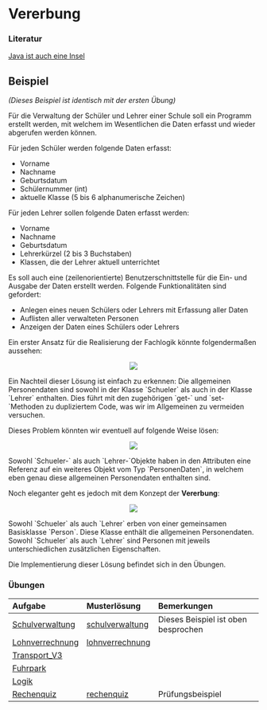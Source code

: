 # Vererbung #

### Literatur ###
[Java ist auch eine Insel](http://openbook.galileocomputing.de/javainsel7/javainsel_06_007.htm#mjcdc0fb3601215318f116491f7552c8a6)

## Beispiel ##
_(Dieses Beispiel ist identisch mit der ersten Übung)_

Für die Verwaltung der Schüler und Lehrer einer Schule soll ein Programm erstellt werden, mit welchem im Wesentlichen die Daten erfasst und wieder abgerufen werden können.

Für jeden Schüler werden folgende Daten erfasst:
  * Vorname
  * Nachname
  * Geburtsdatum
  * Schülernummer  (int)
  * aktuelle Klasse (5 bis 6 alphanumerische Zeichen)


Für jeden Lehrer sollen folgende Daten erfasst werden:
  * Vorname
  * Nachname
  * Geburtsdatum
  * Lehrerkürzel (2 bis 3 Buchstaben)
  * Klassen, die der Lehrer aktuell unterrichtet


Es soll auch eine (zeilenorientierte) Benutzerschnittstelle für die Ein- und Ausgabe der Daten erstellt werden. Folgende Funktionalitäten sind gefordert:
  * Anlegen eines neuen Schülers oder Lehrers mit Erfassung aller Daten
  * Auflisten aller verwalteten Personen
  * Anzeigen der Daten eines Schülers oder Lehrers

Ein erster Ansatz für die Realisierung der Fachlogik könnte folgendermaßen aussehen:
<p align='center'>
<img src='http://pr-gse.googlecode.com/svn/wiki/uebungen/uml/schulverwaltung.jpg' />
</p>
Ein Nachteil dieser Lösung ist einfach zu erkennen: Die allgemeinen Personendaten sind sowohl in der Klasse `Schueler` als auch in der Klasse `Lehrer` enthalten. Dies führt mit den zugehörigen `get-` und `set-`Methoden zu dupliziertem Code, was wir im Allgemeinen zu vermeiden versuchen.

Dieses Problem könnten wir eventuell auf folgende Weise lösen:
<p align='center'>
<img src='http://pr-gse.googlecode.com/svn/wiki/uebungen/uml/schulverwaltung_personendaten.jpg' />
</p>
Sowohl `Schueler-` als auch `Lehrer-`Objekte haben in den Attributen eine Referenz auf ein weiteres Objekt vom Typ `PersonenDaten`, in welchem eben genau diese allgemeinen Personendaten enthalten sind.

Noch eleganter geht es jedoch mit dem Konzept der **Vererbung**:
<p align='center'>
<img src='http://pr-gse.googlecode.com/svn/wiki/uebungen/uml/schulverwaltung_vererbung.jpg' />
</p>
Sowohl `Schueler` als auch `Lehrer` erben von einer gemeinsamen Basisklasse `Person`.
Diese Klasse enthält die allgemeinen Personendaten. Sowohl `Schueler` als auch `Lehrer` sind Personen mit jeweils unterschiedlichen zusätzlichen Eigenschaften.

Die Implementierung dieser Lösung befindet sich in den Übungen.

### Übungen ###
| **Aufgabe** | **Musterlösung** | **Bemerkungen** |
|:------------|:------------------|:----------------|
| [Schulverwaltung](uebung_vererbung_schulverwaltung.md) | [schulverwaltung](http://code.google.com/p/pr-gse/source/browse/#svn/trunk/uebungen/musterloesungen/src/schulverwaltung) | Dieses Beispiel ist oben besprochen |
| [Lohnverrechnung](uebung_vererbung_lohnverrechnung.md) | [lohnverrechnung](http://code.google.com/p/pr-gse/source/browse/#svn/trunk/uebungen/musterloesungen/src/lohnverrechnung)|  |
| [Transport\_V3](uebung_vererbung_transport_v3.md) |  |  |
| [Fuhrpark](uebung_vererbung_fuhrpark.md) |  |  |
| [Logik](uebung_abstraktion_logik.md) |  |  |
| [Rechenquiz](uebung_abstraktion_rechenquiz.md) | [rechenquiz](http://code.google.com/p/pr-gse/source/browse/#svn/trunk/uebungen/musterloesungen/src/rechenquiz) | Prüfungsbeispiel |